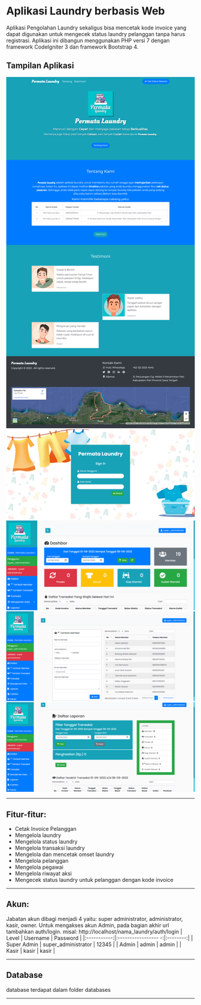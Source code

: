# Aplikasi Laundry berbasis Web
Aplikasi Pengolahan Laundry sekaligus bisa mencetak kode invoice yang dapat digunakan untuk mengecek status laundry pelanggan tanpa harus registrasi.
Aplikasi ini dibangun menggunakan PHP versi 7 dengan framework CodeIgniter 3 dan framework Bootstrap 4.

## Tampilan Aplikasi
![ss](assets/ss1.png)
![ss](assets/ss2.png)
![ss](assets/ss3.png)
![ss](assets/ss4.png)
![ss](assets/ss5.png)

___
## Fitur-fitur:
- Cetak Invoice Pelanggan
- Mengelola laundry
- Mengelola status laundry
- Mengelola transaksi laundry
- Mengelola dan mencetak omset laundry
- Mengelola pelanggan
- Mengelola pegawai
- Mengelola riwayat aksi
- Mengecek status laundry untuk pelanggan dengan kode invoice
___
## Akun:
Jabatan akun dibagi menjadi 4 yaitu: super administrator, administrator, kasir, owner.
Untuk mengakses akun Admin, pada bagian akhir url tambahkan auth/login. misal: http://localhost/nama_laundry/auth/login
|    Level    |       Username      | Password |
|:-----------:|:----------------- -:|:--------:|
| Super Admin | super_administrator |  12345   |
| Admin       | admin               |  admin   |
| Kasir       | kasir               |  kasir   |
___

## Database
database terdapat dalam folder databases
___



